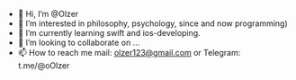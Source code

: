 - 👋 Hi, I’m @Olzer
- 👀 I’m interested in philosophy, psychology, since and now programming)
- 🌱 I’m currently learning swift and ios-developing.
- 💞️ I’m looking to collaborate on ...
- 📫 How to reach me mail: olzer123@gmail.com or Telegram: t.me/@oOlzer

<!---
Olzer/Olzer is a ✨ special ✨ repository because its `README.md` (this file) appears on your GitHub profile.
You can click the Preview link to take a look at your changes.
--->
